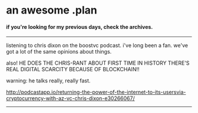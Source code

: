 # an awesome .plan

#### if you're looking for my previous days, check the archives.

---

listening to chris dixon on the boostvc podcast.  i've long been a fan.  we've got a lot of the same opinions about things.

also!  HE DOES THE CHRIS-RANT ABOUT FIRST TIME IN HISTORY THERE'S REAL DIGITAL SCARCITY BECAUSE OF BLOCKCHAIN!!

warning: he talks really, really fast.

http://podcastapp.io/returning-the-power-of-the-internet-to-its-usersvia-cryptocurrency-with-az-vc-chris-dixon-e30266067/

---

